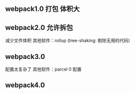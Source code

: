 ## webpack1.0 打包 体积大
## webpack2.0 允许拆包
减少文件体积
其他软件：rollup (tree-shaking: 剔除无用的代码)
## webpack3.0 
配置太复杂了
其他软件：parcel 0 配置
## webpack4.0
